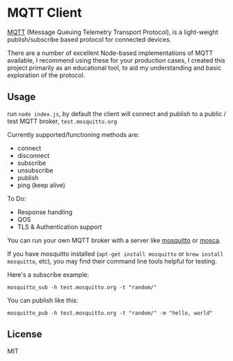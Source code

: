 MQTT Client
=================

[MQTT](http://mqtt.org/) (Message Queuing Telemetry Transport Protocol), is a light-weight publish/subscribe based protocol for connected devices.

There are a number of excellent Node-based implementations of MQTT available, I recommend using these for your production cases, I created this project primarily as an educational tool, to aid my understanding and basic exploration of the protocol. 

## Usage

run `node index.js`, by default the client will connect and publish to a public / test MQTT broker, `test.mosquitto.org`

Currently supported/functioning methods are:

* connect
* disconnect
* subscribe
* unsubscribe
* publish
* ping (keep alive)

To Do:

* Response handling 
* QOS
* TLS & Authentication support

You can run your own MQTT broker with a server like [mosquitto](http://mosquitto.org/) or [mosca](https://github.com/mcollina/mosca).

If you have mosquitto installed (`apt-get install mosquitto` or `brew install mosquitto`, etc), you may find their command line tools helpful for testing.

Here's a subscribe example:
	
	mosquitto_sub -h test.mosquitto.org -t "random/"

You can publish like this:

	mosquitto_pub -h test.mosquitto.org -t "random/" -m "hello, world"
 
## License

MIT
